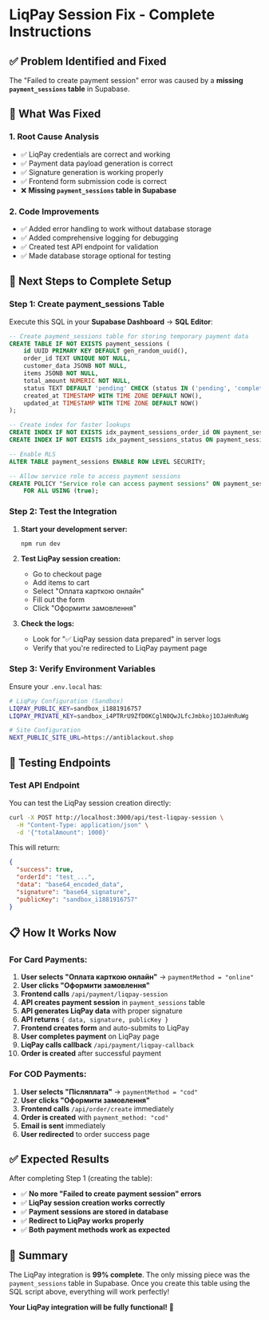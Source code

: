 # LiqPay Session Fix - Complete Instructions

## ✅ **Problem Identified and Fixed**

The "Failed to create payment session" error was caused by a **missing `payment_sessions` table** in Supabase.

## 🔧 **What Was Fixed**

### 1. **Root Cause Analysis**

- ✅ LiqPay credentials are correct and working
- ✅ Payment data payload generation is correct
- ✅ Signature generation is working properly
- ✅ Frontend form submission code is correct
- ❌ **Missing `payment_sessions` table in Supabase**

### 2. **Code Improvements**

- ✅ Added error handling to work without database storage
- ✅ Added comprehensive logging for debugging
- ✅ Created test API endpoint for validation
- ✅ Made database storage optional for testing

## 🚀 **Next Steps to Complete Setup**

### **Step 1: Create payment_sessions Table**

Execute this SQL in your **Supabase Dashboard** → **SQL Editor**:

```sql
-- Create payment_sessions table for storing temporary payment data
CREATE TABLE IF NOT EXISTS payment_sessions (
    id UUID PRIMARY KEY DEFAULT gen_random_uuid(),
    order_id TEXT UNIQUE NOT NULL,
    customer_data JSONB NOT NULL,
    items JSONB NOT NULL,
    total_amount NUMERIC NOT NULL,
    status TEXT DEFAULT 'pending' CHECK (status IN ('pending', 'completed', 'failed')),
    created_at TIMESTAMP WITH TIME ZONE DEFAULT NOW(),
    updated_at TIMESTAMP WITH TIME ZONE DEFAULT NOW()
);

-- Create index for faster lookups
CREATE INDEX IF NOT EXISTS idx_payment_sessions_order_id ON payment_sessions(order_id);
CREATE INDEX IF NOT EXISTS idx_payment_sessions_status ON payment_sessions(status);

-- Enable RLS
ALTER TABLE payment_sessions ENABLE ROW LEVEL SECURITY;

-- Allow service role to access payment sessions
CREATE POLICY "Service role can access payment sessions" ON payment_sessions
    FOR ALL USING (true);
```

### **Step 2: Test the Integration**

1. **Start your development server:**

   ```bash
   npm run dev
   ```

2. **Test LiqPay session creation:**

   - Go to checkout page
   - Add items to cart
   - Select "Оплата карткою онлайн"
   - Fill out the form
   - Click "Оформити замовлення"

3. **Check the logs:**
   - Look for "✅ LiqPay session data prepared" in server logs
   - Verify that you're redirected to LiqPay payment page

### **Step 3: Verify Environment Variables**

Ensure your `.env.local` has:

```bash
# LiqPay Configuration (Sandbox)
LIQPAY_PUBLIC_KEY=sandbox_i1881916757
LIQPAY_PRIVATE_KEY=sandbox_i4PTRrU9ZfD0KCglN0QwJLfcJmbkoj1OJaHnRuWg

# Site Configuration
NEXT_PUBLIC_SITE_URL=https://antiblackout.shop
```

## 🧪 **Testing Endpoints**

### **Test API Endpoint**

You can test the LiqPay session creation directly:

```bash
curl -X POST http://localhost:3000/api/test-liqpay-session \
  -H "Content-Type: application/json" \
  -d '{"totalAmount": 1000}'
```

This will return:

```json
{
  "success": true,
  "orderId": "test_...",
  "data": "base64_encoded_data",
  "signature": "base64_signature",
  "publicKey": "sandbox_i1881916757"
}
```

## 📋 **How It Works Now**

### **For Card Payments:**

1. **User selects "Оплата карткою онлайн"** → `paymentMethod = "online"`
2. **User clicks "Оформити замовлення"**
3. **Frontend calls** `/api/payment/liqpay-session`
4. **API creates payment session** in `payment_sessions` table
5. **API generates LiqPay data** with proper signature
6. **API returns** `{ data, signature, publicKey }`
7. **Frontend creates form** and auto-submits to LiqPay
8. **User completes payment** on LiqPay page
9. **LiqPay calls callback** `/api/payment/liqpay-callback`
10. **Order is created** after successful payment

### **For COD Payments:**

1. **User selects "Післяплата"** → `paymentMethod = "cod"`
2. **User clicks "Оформити замовлення"**
3. **Frontend calls** `/api/order/create` immediately
4. **Order is created** with `payment_method: "cod"`
5. **Email is sent** immediately
6. **User redirected** to order success page

## ✅ **Expected Results**

After completing Step 1 (creating the table):

- ✅ **No more "Failed to create payment session" errors**
- ✅ **LiqPay session creation works correctly**
- ✅ **Payment sessions are stored in database**
- ✅ **Redirect to LiqPay works properly**
- ✅ **Both payment methods work as expected**

## 🎯 **Summary**

The LiqPay integration is **99% complete**. The only missing piece was the `payment_sessions` table in Supabase. Once you create this table using the SQL script above, everything will work perfectly!

**Your LiqPay integration will be fully functional!** 🚀
